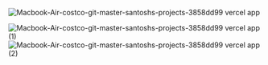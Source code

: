 ![Macbook-Air-costco-git-master-santoshs-projects-3858dd99 vercel app](https://github.com/user-attachments/assets/2f021633-9246-489d-b93e-a877478b9b1d)
<br>

![Macbook-Air-costco-git-master-santoshs-projects-3858dd99 vercel app (1)](https://github.com/user-attachments/assets/42278493-93bf-4389-9669-250c1d7a95a8)
<br>
![Macbook-Air-costco-git-master-santoshs-projects-3858dd99 vercel app (2)](https://github.com/user-attachments/assets/6d3c3276-0c2e-4be3-8317-b3028d9bc304)
